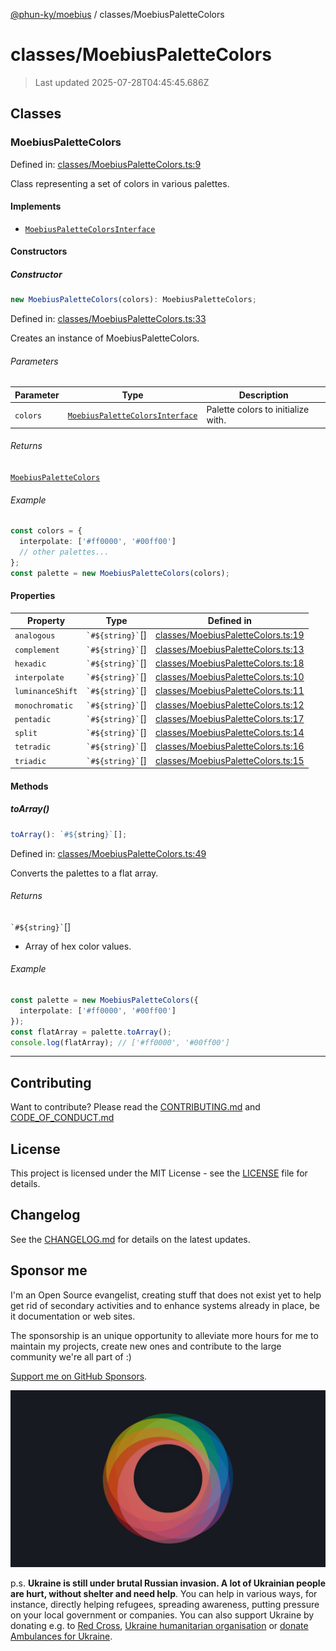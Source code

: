 [@phun-ky/moebius](../README.md) / classes/MoebiusPaletteColors

# classes/MoebiusPaletteColors

> Last updated 2025-07-28T04:45:45.686Z

##

## Classes

### MoebiusPaletteColors

Defined in: [classes/MoebiusPaletteColors.ts:9](https://github.com/phun-ky/moebius/blob/main/src/classes/MoebiusPaletteColors.ts#L9)

Class representing a set of colors in various palettes.

#### Implements

- [`MoebiusPaletteColorsInterface`](../types.md#moebiuspalettecolorsinterface)

#### Constructors

##### Constructor

```ts
new MoebiusPaletteColors(colors): MoebiusPaletteColors;
```

Defined in: [classes/MoebiusPaletteColors.ts:33](https://github.com/phun-ky/moebius/blob/main/src/classes/MoebiusPaletteColors.ts#L33)

Creates an instance of MoebiusPaletteColors.

###### Parameters

| Parameter | Type                                                                         | Description                        |
| --------- | ---------------------------------------------------------------------------- | ---------------------------------- |
| `colors`  | [`MoebiusPaletteColorsInterface`](../types.md#moebiuspalettecolorsinterface) | Palette colors to initialize with. |

###### Returns

[`MoebiusPaletteColors`](#moebiuspalettecolors)

###### Example

```ts
const colors = {
  interpolate: ['#ff0000', '#00ff00']
  // other palettes...
};
const palette = new MoebiusPaletteColors(colors);
```

#### Properties

| Property                                     | Type                  | Defined in                                                                                                                 |
| -------------------------------------------- | --------------------- | -------------------------------------------------------------------------------------------------------------------------- |
| <a id="analogous"></a> `analogous`           | `` `#${string}` ``\[] | [classes/MoebiusPaletteColors.ts:19](https://github.com/phun-ky/moebius/blob/main/src/classes/MoebiusPaletteColors.ts#L19) |
| <a id="complement"></a> `complement`         | `` `#${string}` ``\[] | [classes/MoebiusPaletteColors.ts:13](https://github.com/phun-ky/moebius/blob/main/src/classes/MoebiusPaletteColors.ts#L13) |
| <a id="hexadic"></a> `hexadic`               | `` `#${string}` ``\[] | [classes/MoebiusPaletteColors.ts:18](https://github.com/phun-ky/moebius/blob/main/src/classes/MoebiusPaletteColors.ts#L18) |
| <a id="interpolate"></a> `interpolate`       | `` `#${string}` ``\[] | [classes/MoebiusPaletteColors.ts:10](https://github.com/phun-ky/moebius/blob/main/src/classes/MoebiusPaletteColors.ts#L10) |
| <a id="luminanceshift"></a> `luminanceShift` | `` `#${string}` ``\[] | [classes/MoebiusPaletteColors.ts:11](https://github.com/phun-ky/moebius/blob/main/src/classes/MoebiusPaletteColors.ts#L11) |
| <a id="monochromatic"></a> `monochromatic`   | `` `#${string}` ``\[] | [classes/MoebiusPaletteColors.ts:12](https://github.com/phun-ky/moebius/blob/main/src/classes/MoebiusPaletteColors.ts#L12) |
| <a id="pentadic"></a> `pentadic`             | `` `#${string}` ``\[] | [classes/MoebiusPaletteColors.ts:17](https://github.com/phun-ky/moebius/blob/main/src/classes/MoebiusPaletteColors.ts#L17) |
| <a id="split"></a> `split`                   | `` `#${string}` ``\[] | [classes/MoebiusPaletteColors.ts:14](https://github.com/phun-ky/moebius/blob/main/src/classes/MoebiusPaletteColors.ts#L14) |
| <a id="tetradic"></a> `tetradic`             | `` `#${string}` ``\[] | [classes/MoebiusPaletteColors.ts:16](https://github.com/phun-ky/moebius/blob/main/src/classes/MoebiusPaletteColors.ts#L16) |
| <a id="triadic"></a> `triadic`               | `` `#${string}` ``\[] | [classes/MoebiusPaletteColors.ts:15](https://github.com/phun-ky/moebius/blob/main/src/classes/MoebiusPaletteColors.ts#L15) |

#### Methods

##### toArray()

```ts
toArray(): `#${string}`[];
```

Defined in: [classes/MoebiusPaletteColors.ts:49](https://github.com/phun-ky/moebius/blob/main/src/classes/MoebiusPaletteColors.ts#L49)

Converts the palettes to a flat array.

###### Returns

`` `#${string}` ``\[]

- Array of hex color values.

###### Example

```ts
const palette = new MoebiusPaletteColors({
  interpolate: ['#ff0000', '#00ff00']
});
const flatArray = palette.toArray();
console.log(flatArray); // ['#ff0000', '#00ff00']
```

---

## Contributing

Want to contribute? Please read the [CONTRIBUTING.md](https://github.com/phun-ky/moebius/blob/main/CONTRIBUTING.md) and [CODE_OF_CONDUCT.md](https://github.com/phun-ky/moebius/blob/main/CODE_OF_CONDUCT.md)

## License

This project is licensed under the MIT License - see the [LICENSE](https://github.com/phun-ky/moebius/blob/main/LICENSE) file for details.

## Changelog

See the [CHANGELOG.md](https://github.com/phun-ky/moebius/blob/main/CHANGELOG.md) for details on the latest updates.

## Sponsor me

I'm an Open Source evangelist, creating stuff that does not exist yet to help get rid of secondary activities and to enhance systems already in place, be it documentation or web sites.

The sponsorship is an unique opportunity to alleviate more hours for me to maintain my projects, create new ones and contribute to the large community we're all part of :)

[Support me on GitHub Sponsors](https://github.com/sponsors/phun-ky).

![logo](https://github.com/phun-ky/moebius/blob/main/public/images/logo/logo-ring.png?raw=true)

p.s. **Ukraine is still under brutal Russian invasion. A lot of Ukrainian people are hurt, without shelter and need help**. You can help in various ways, for instance, directly helping refugees, spreading awareness, putting pressure on your local government or companies. You can also support Ukraine by donating e.g. to [Red Cross](https://www.icrc.org/en/donate/ukraine), [Ukraine humanitarian organisation](https://savelife.in.ua/en/donate-en/#donate-army-card-weekly) or [donate Ambulances for Ukraine](https://www.gofundme.com/f/help-to-save-the-lives-of-civilians-in-a-war-zone).
